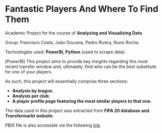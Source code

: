 # Fantastic Players And Where To Find Them

Academic Project for the course of **Analyzing and Visualizing Data**

Group: Francisco Costa, João Gouveia, Pedro Rivera, Nuno Rocha

Technologies used: **PowerBI, Python** (used to scrape data)

[PowerBI] This project aims to provide key insights regarding this most recent transfer window and, ultimately, find who can be the best substitute for one of your players.

As such, this project will essentially comprise three sections: 
  * **Analysis by league**; 
  * **Analysis per club**;
  * **A player profile page featuring the most similar players to that one.**

The data used in this project was extracted from **FIFA 20 database and Transfermarkt website**.

PBIX file is also accessble via the following [link](https://app.powerbi.com/view?r=eyJrIjoiYzJiZWRlYmMtNmY5ZC00Y2EzLTg4NmEtNjA5ZTY0Mzc5ZDgxIiwidCI6ImU0YmQ2OWZmLWU2ZjctNGMyZS1iMjQ3LTQxYjU0YmEyNDkwZSIsImMiOjh9)
